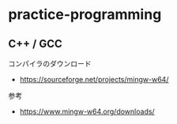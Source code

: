 # practice-programming

## C++ / GCC

コンパイラのダウンロード
* https://sourceforge.net/projects/mingw-w64/

参考
* https://www.mingw-w64.org/downloads/

